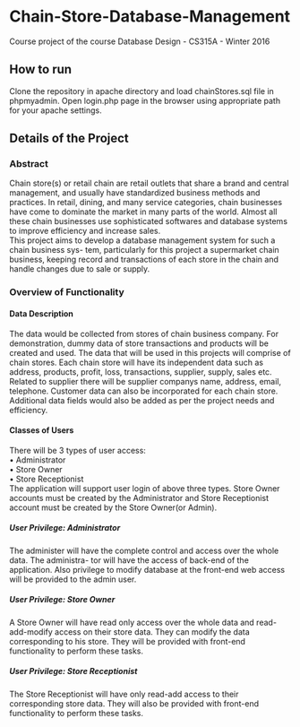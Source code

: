 # Chain-Store-Database-Management
Course project of the course Database Design - CS315A - Winter 2016

## How to run
Clone the repository in apache directory and load chainStores.sql file in phpmyadmin. Open login.php page in the browser using appropriate path for your apache settings.

## Details of the Project
### Abstract
Chain store(s) or retail chain are retail outlets that share a brand and central management,
and usually have standardized business methods and practices. In retail, dining, and many
service categories, chain businesses have come to dominate the market in many parts of the
world. Almost all these chain businesses use sophisticated softwares and database systems to
improve efficiency and increase sales.   
This project aims to develop a database management system for such a chain business sys-
tem, particularly for this project a supermarket chain business, keeping record and transactions
of each store in the chain and handle changes due to sale or supply.

### Overview of Functionality
#### Data Description
The data would be collected from stores of chain business company. For demonstration, dummy
data of store transactions and products will be created and used. The data that will be used in
this projects will comprise of chain stores. Each chain store will have its independent data such
as address, products, profit, loss, transactions, supplier, supply, sales etc. Related to supplier
there will be supplier companys name, address, email, telephone. Customer data can also be
incorporated for each chain store. Additional data fields would also be added as per the project
needs and efficiency.
#### Classes of Users
There will be 3 types of user access:  
• Administrator  
• Store Owner  
• Store Receptionist  
The application will support user login of above three types. Store Owner accounts must be
created by the Administrator and Store Receptionist account must be created by the Store
Owner(or Admin).
##### User Privilege: Administrator
The administer will have the complete control and access over the whole data. The administra-
tor will have the access of back-end of the application. Also privilege to modify database at the
front-end web access will be provided to the admin user.
##### User Privilege: Store Owner
A Store Owner will have read only access over the whole data and read-add-modify access on
their store data. They can modify the data corresponding to his store. They will be provided
with front-end functionality to perform these tasks.
##### User Privilege: Store Receptionist
The Store Receptionist will have only read-add access to their corresponding store data. They
will also be provided with front-end functionality to perform these tasks.
